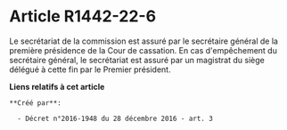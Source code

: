 # Article R1442-22-6

Le secrétariat de la commission est assuré par le secrétaire général de  la première présidence de la Cour de cassation. En
cas d'empêchement du  secrétaire général, le secrétariat est assuré par un magistrat du siège  délégué à cette fin par le
Premier président.

**Liens relatifs à cet article**

	**Créé par**:

	  - Décret n°2016-1948 du 28 décembre 2016 - art. 3
